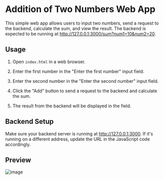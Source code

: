 
# Addition of Two Numbers Web App

This simple web app allows users to input two numbers, send a request to the backend, calculate the sum, and view the result. The backend is expected to be running at http://127.0.0.1:3000/sum?num1=10&num2=20.

## Usage

1. Open `index.html` in a web browser.

2. Enter the first number in the "Enter the first number" input field.

3. Enter the second number in the "Enter the second number" input field.

4. Click the "Add" button to send a request to the backend and calculate the sum.

5. The result from the backend will be displayed in the field.

## Backend Setup

Make sure your backend server is running at http://127.0.0.1:3000. If it's running on a different address, update the URL in the JavaScript code accordingly.

## Preview

![image](https://github.com/naveenbish/Cohort-Assignments/assets/67149946/83205c1e-67a7-4af3-ab6e-b590cc982077)
